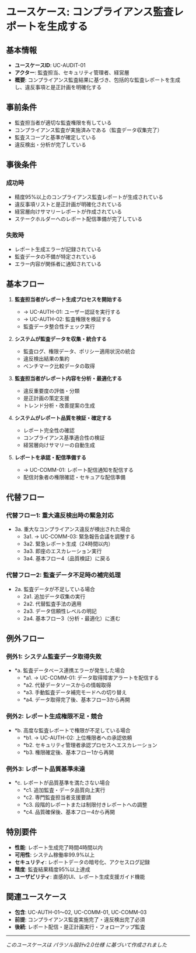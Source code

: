 # ユースケース: コンプライアンス監査レポートを生成する

## 基本情報
- **ユースケースID**: UC-AUDIT-01
- **アクター**: 監査担当、セキュリティ管理者、経営層
- **概要**: コンプライアンス監査結果に基づき、包括的な監査レポートを生成し、違反事項と是正計画を明確化する

## 事前条件
- 監査担当者が適切な監査権限を有している
- コンプライアンス監査が実施済みである（監査データ収集完了）
- 監査スコープと基準が確定している
- 違反検出・分析が完了している

## 事後条件
### 成功時
- 精度95%以上のコンプライアンス監査レポートが生成されている
- 違反事項リストと是正計画が明確化されている
- 経営層向けサマリーレポートが作成されている
- ステークホルダーへのレポート配信準備が完了している

### 失敗時
- レポート生成エラーが記録されている
- 監査データの不備が特定されている
- エラー内容が関係者に通知されている

## 基本フロー
1. **監査担当者がレポート生成プロセスを開始する**
   - → UC-AUTH-01: ユーザー認証を実行する
   - → UC-AUTH-02: 監査権限を検証する
   - 監査データ整合性チェック実行

2. **システムが監査データを収集・統合する**
   - 監査ログ、権限データ、ポリシー適用状況の統合
   - 違反検出結果の集約
   - ベンチマーク比較データの取得

3. **監査担当者がレポート内容を分析・最適化する**
   - 違反重要度の評価・分類
   - 是正計画の策定支援
   - トレンド分析・改善提案の生成

4. **システムがレポート品質を検証・確定する**
   - レポート完全性の確認
   - コンプライアンス基準適合性の検証
   - 経営層向けサマリーの自動生成

5. **レポートを承認・配信準備する**
   - → UC-COMM-01: レポート配信通知を配信する
   - 配信対象者の権限確認・セキュアな配信準備

## 代替フロー
### 代替フロー1: 重大違反検出時の緊急対応
- 3a. 重大なコンプライアンス違反が検出された場合
  - 3a1. → UC-COMM-03: 緊急報告会議を調整する
  - 3a2. 緊急レポート生成（24時間以内）
  - 3a3. 即座のエスカレーション実行
  - 3a4. 基本フロー4（品質検証）に戻る

### 代替フロー2: 監査データ不足時の補完処理
- 2a. 監査データが不足している場合
  - 2a1. 追加データ収集の実行
  - 2a2. 代替監査手法の適用
  - 2a3. データ信頼性レベルの明記
  - 2a4. 基本フロー3（分析・最適化）に進む

## 例外フロー
### 例外1: システム監査データ取得失敗
- *a. 監査データベース連携エラーが発生した場合
  - *a1. → UC-COMM-01: データ取得障害アラートを配信する
  - *a2. 代替データソースからの情報取得
  - *a3. 手動監査データ補完モードへの切り替え
  - *a4. データ取得完了後、基本フロー3から再開

### 例外2: レポート生成権限不足・競合
- *b. 高度な監査レポートで権限が不足している場合
  - *b1. → UC-AUTH-02: 上位権限者への承認依頼
  - *b2. セキュリティ管理者承認プロセスへエスカレーション
  - *b3. 権限確定後、基本フロー1から再開

### 例外3: レポート品質基準未達
- *c. レポートが品質基準を満たさない場合
  - *c1. 追加監査・データ品質向上実行
  - *c2. 専門監査担当者支援要請
  - *c3. 段階的レポートまたは制限付きレポートへの調整
  - *c4. 品質確保後、基本フロー4から再開

## 特別要件
- **性能**: レポート生成完了時間4時間以内
- **可用性**: システム稼働率99.9%以上
- **セキュリティ**: レポートデータの暗号化、アクセスログ記録
- **精度**: 監査結果精度95%以上達成
- **ユーザビリティ**: 直感的UI、レポート生成支援ガイド機能

## 関連ユースケース
- **包含**: UC-AUTH-01〜02, UC-COMM-01, UC-COMM-03
- **前提**: コンプライアンス監査実施完了・違反検出完了必須
- **後続**: レポート配信・是正計画実行・フォローアップ監査

---
*このユースケースは パラソル設計v2.0仕様 に基づいて作成されました*
